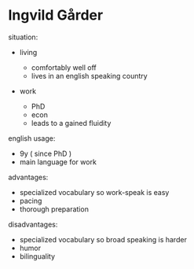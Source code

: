 # Ingvild Gårder

situation:

- living

  - comfortably well off
  - lives in an english speaking country

- work

  - PhD
  - econ
  - leads to a gained fluidity

english usage:

- 9y ( since PhD )
- main language for work

advantages:

- specialized vocabulary so work-speak is easy
- pacing
- thorough preparation

disadvantages:

- specialized vocabulary so broad speaking is harder
- humor
- bilinguality
